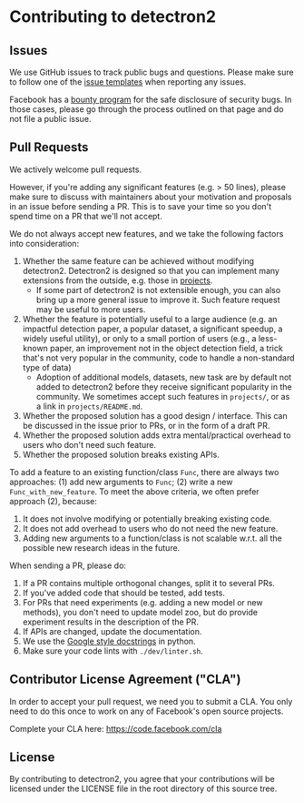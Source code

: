 # Contributing to detectron2

## Issues
We use GitHub issues to track public bugs and questions.
Please make sure to follow one of the
[issue templates](https://github.com/facebookresearch/detectron2/issues/new/choose)
when reporting any issues.

Facebook has a [bounty program](https://www.facebook.com/whitehat/) for the safe
disclosure of security bugs. In those cases, please go through the process
outlined on that page and do not file a public issue.

## Pull Requests
We actively welcome pull requests.

However, if you're adding any significant features (e.g. > 50 lines), please
make sure to discuss with maintainers about your motivation and proposals in an issue
before sending a PR. This is to save your time so you don't spend time on a PR that we'll not accept.

We do not always accept new features, and we take the following
factors into consideration:

1. Whether the same feature can be achieved without modifying detectron2.
   Detectron2 is designed so that you can implement many extensions from the outside, e.g.
   those in [projects](https://github.com/facebookresearch/detectron2/tree/master/projects).
   * If some part of detectron2 is not extensible enough, you can also bring up a more general issue to
     improve it. Such feature request may be useful to more users.
2. Whether the feature is potentially useful to a large audience (e.g. an impactful detection paper, a popular dataset,
   a significant speedup, a widely useful utility),
   or only to a small portion of users (e.g., a less-known paper, an improvement not in the object
   detection field, a trick that's not very popular in the community, code to handle a non-standard type of data)
   * Adoption of additional models, datasets, new task are by default not added to detectron2 before they
     receive significant popularity in the community.
     We sometimes accept such features in `projects/`, or as a link in `projects/README.md`.
3. Whether the proposed solution has a good design / interface. This can be discussed in the issue prior to PRs, or
   in the form of a draft PR.
4. Whether the proposed solution adds extra mental/practical overhead to users who don't
   need such feature.
5. Whether the proposed solution breaks existing APIs.

To add a feature to an existing function/class `Func`, there are always two approaches:
(1) add new arguments to `Func`; (2) write a new `Func_with_new_feature`.
To meet the above criteria, we often prefer approach (2), because:

1. It does not involve modifying or potentially breaking existing code.
2. It does not add overhead to users who do not need the new feature.
3. Adding new arguments to a function/class is not scalable w.r.t. all the possible new research ideas in the future.

When sending a PR, please do:

1. If a PR contains multiple orthogonal changes, split it to several PRs.
2. If you've added code that should be tested, add tests.
3. For PRs that need experiments (e.g. adding a new model or new methods),
   you don't need to update model zoo, but do provide experiment results in the description of the PR.
4. If APIs are changed, update the documentation.
5. We use the [Google style docstrings](https://www.sphinx-doc.org/en/master/usage/extensions/napoleon.html) in python.
6. Make sure your code lints with `./dev/linter.sh`.


## Contributor License Agreement ("CLA")
In order to accept your pull request, we need you to submit a CLA. You only need
to do this once to work on any of Facebook's open source projects.

Complete your CLA here: <https://code.facebook.com/cla>

## License
By contributing to detectron2, you agree that your contributions will be licensed
under the LICENSE file in the root directory of this source tree.
